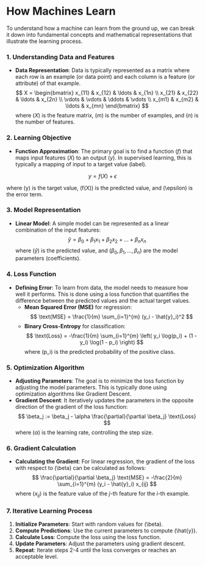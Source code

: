 # How Machines Learn

To understand how a machine can learn from the ground up, we can break it down into fundamental concepts and mathematical representations that illustrate the learning process.
### 1. Understanding Data and Features
- **Data Representation**: Data is typically represented as a matrix where each row is an example (or data point) and each column is a feature (or attribute) of that example.
$$
  X = \begin{bmatrix}
  x_{11} & x_{12} & \ldots & x_{1n} \\
  x_{21} & x_{22} & \ldots & x_{2n} \\
  \vdots & \vdots & \ddots & \vdots \\
  x_{m1} & x_{m2} & \ldots & x_{mn}
  \end{bmatrix}
$$
  where \($X$\) is the feature matrix, \($m$\) is the number of examples, and \($n$\) is the number of features.
  
### 2. Learning Objective
- **Function Approximation**: The primary goal is to find a function \($f$\) that maps input features \($X$\) to an output \($y$\). In supervised learning, this is typically a mapping of input to a target value (label).

$$
y = f(X) + \epsilon
$$
  
  where \(y\) is the target value, \(f(X)\) is the predicted value, and \(\epsilon\) is the error term.

### 3. Model Representation
- **Linear Model**: A simple model can be represented as a linear combination of the input features:
$$
\hat{y} = \beta_0 + \beta_1 x_1 + \beta_2 x_2 + \ldots + \beta_n x_n
$$
  where \($\hat{y}$\) is the predicted value, and \($\beta_0, \beta_1, \ldots, \beta_n$\) are the model parameters (coefficients).

### 4. Loss Function
- **Defining Error**: To learn from data, the model needs to measure how well it performs. This is done using a loss function that quantifies the difference between the predicted values and the actual target values.
  - **Mean Squared Error (MSE)** for regression:
$$
  \text{MSE} = \frac{1}{m} \sum_{i=1}^{m} (y_i - \hat{y}_i)^2
$$
  - **Binary Cross-Entropy** for classification:
$$
  \text{Loss} = -\frac{1}{m} \sum_{i=1}^{m} \left( y_i \log(p_i) + (1 - y_i) \log(1 - p_i) \right)
$$
  where \(p_i\) is the predicted probability of the positive class.

### 5. Optimization Algorithm
- **Adjusting Parameters**: The goal is to minimize the loss function by adjusting the model parameters. This is typically done using optimization algorithms like Gradient Descent.
- **Gradient Descent**: It iteratively updates the parameters in the opposite direction of the gradient of the loss function:
$$
   \beta_j := \beta_j - \alpha \frac{\partial}{\partial \beta_j} \text{Loss}
$$
  where \($\alpha$\) is the learning rate, controlling the step size.

### 6. Gradient Calculation
- **Calculating the Gradient**: For linear regression, the gradient of the loss with respect to \(\beta\) can be calculated as follows:
$$
   \frac{\partial}{\partial \beta_j} \text{MSE} = -\frac{2}{m} \sum_{i=1}^{m} (y_i - \hat{y}_i) x_{ij}
$$
  where \($x_{ij}$\) is the feature value of the $j$-th feature for the $i$-th example.

### 7. Iterative Learning Process
1. **Initialize Parameters**: Start with random values for \(\beta\).
2. **Compute Predictions**: Use the current parameters to compute \(\hat{y}\).
3. **Calculate Loss**: Compute the loss using the loss function.
4. **Update Parameters**: Adjust the parameters using gradient descent.
5. **Repeat**: Iterate steps 2-4 until the loss converges or reaches an acceptable level.